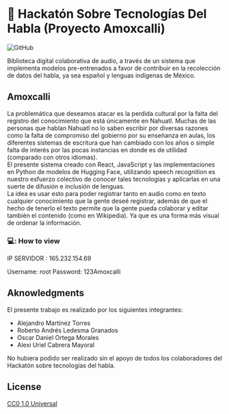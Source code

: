 # :page_with_curl: Hackatón Sobre Tecnologías Del Habla <b>(Proyecto Amoxcalli)</b>
![GitHub](https://img.shields.io/github/license/AlejandroMtzT/Hackat-n-sobre-tecnolog-as-del-habla?color=190&label=LICENSE&logo=Amoxcalli&logoColor=190)


Biblioteca digital colaborativa de audio, a través de un sistema que implementa modelos pre-entrenados a favor de contribuir en la recolección de datos del habla, ya sea español y lenguas indígenas de México.

## Amoxcalli
La problemática que deseamos atacar es la perdida cultural por la falta del registro del conocimiento que está únicamente en Nahuatl. Muchas de las personas que hablan Nahuatl no lo saben escribir por diversas razones como la falta de compromiso del gobierno por su enseñanza en aulas, los diferentes sistemas de escritura que han cambiado con los años o simple falta de interés por las pocas instancias en donde es de utilidad (comparado con otros idiomas).<br />
El presente sistema creado con React, JavaScript y las implementaciones en Python de modelos de Hugging Face, utilizando speech recognition es nuestro esfuerzo colectivo de conocer tales tecnologías y aplicarlas en una suerte de difusión e inclusión de lenguas.<br />
La idea es usar esto para poder registrar tanto en audio como en texto cualquier conocimiento que la gente deseé registrar, además de que el hecho de tenerlo el texto permite que la gente pueda colaborar y editar también el contenido (como en Wikipedia). Ya que es una forma más visual de ordenar la información.

### 💻: How to view

IP SERVIDOR : 165.232.154.69

Username: root
Password: 123Amoxcalli

## Aknowledgments
El presente trabajo es realizado por los siguientes integrantes:
<ul>
  <li>Alejandro Martínez Torres
  <li>Roberto Andrés Ledesma Granados
  <li>Oscar Daniel Ortega Morales
  <li>Alexi Uriel Cabrera Mayoral
</ul>
No hubiera podido ser realizado sin el apoyo de todos los colaboradores del Hackatón sobre tecnologías del habla.


## License
[CC0 1.0 Universal](https://choosealicense.com/licenses/cc0-1.0/)

